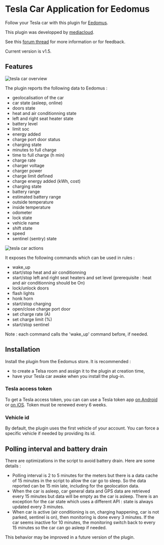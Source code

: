 # Tesla Car Application for Eedomus

Follow your Tesla car with this plugin for [Eedomus](https://www.eedomus.com/).

This plugin was developped by [mediacloud](https://forum.eedomus.com/ucp.php?i=pm&mode=compose&u=5280).

See this [forum thread](https://forum.eedomus.com/viewtopic.php?f=16&t=10515) for more information or for feedback.

Current version is v1.5.

## Features

![tesla car overview](https://user-images.githubusercontent.com/94607717/143620875-1c16aeba-d1a6-46f8-ac67-399214b530a0.png)

The plugin reports the following data to Eedomus :

- geolocalisation of the car
- car state (asleep, online)
- doors state
- heat and air conditionning state
- left and right seat heater state
- battery level
- limit soc
- energy added
- charge port door status
- charging state
- minutes to full charge
- time to full charge (h min)
- charge rate
- charger voltage
- charger power
- charge limit defined
- charge energy added (kWh, cost)
- charging state
- battery range
- estimated battery range
- outside temperature
- inside temperature
- odometer
- lock state
- vehicle name
- shift state
- speed
- sentinel (sentry) state

![tesla car actions](https://user-images.githubusercontent.com/94607717/143620966-adb1b4a2-d270-4eeb-ae6b-5c9a7aa78c9f.png)

It exposes the following commands which can be used in rules :

- wake_up
- start/stop heat and air conditionning
- start/stop left and right seat heaters and set level (prerequisite : heat and air conditionning should be On)
- lock/unlock doors
- flash lights
- honk horn
- start/stop charging
- open/close charge port door
- set charge rate (A)
- set charge limit (%)
- start/stop sentinel

Note : each command calls the 'wake_up' command before, if needed.

## Installation

Install the plugin from the Eedomus store.
It is recommended :

- to create a Telsa room and assign it to the plugin at creation time,
- have your Tesla car awake when you install the plug-in.

### Tesla access token

To get a Tesla access token, you can can use a Tesla token app [on Android](https://play.google.com/store/apps/details?id=net.leveugle.teslatokens&hl=fr) or [on iOS](https://apps.apple.com/us/app/auth-app-for-tesla/id1552058613). Token must be renewed every 6 weeks.

### Vehicle id

By default, the plugin uses the first vehicle of your account. You can force a specific vehicle if needed by providing its id.

## Polling interval and battery drain

There are optimizations in the script to avoid battery drain. Here are some details :

- Polling interval is 2 to 5 minutes for the meters but there is a data cache of 15 minutes in the script to allow the car go to sleep. So the data reported can be 15 min late, including for the geolocation data.
- When the car is asleep, car general data and GPS data are retrieved every 15 minutes but data will be empty as the car is asleep. There is an exception for the car state which uses a different API : state is always updated every 3 minutes.
- When car is active (air conditioning is on, charging happening, car is not parked, sentinel is on), then monitoring is done every 3 minutes. If the car seems inactive for 10 minutes, the monitoring switch back to every 15 minutes so the car can go asleep if needed.

This behavior may be improved in a future version of the plugin.
